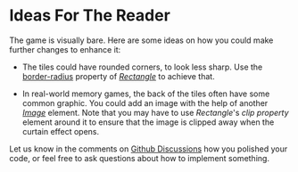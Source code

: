 <!-- Copyright © SixtyFPS GmbH <info@slint.dev> ; SPDX-License-Identifier: MIT -->

# Ideas For The Reader

The game is visually bare. Here are some ideas on how you could make further changes to enhance it:

-   The tiles could have rounded corners, to look less sharp. Use the [border-radius](https://slint.dev/docs/slint/src/builtins/elements.html#rectangle)
    property of _[Rectangle](https://slint.dev/docs/slint/src/builtins/elements#rectangle)_ to achieve that.

-   In real-world memory games, the back of the tiles often have some common graphic. You could add an image with
    the help of another _[Image](https://slint.dev/docs/slint/src/builtins/elements.html#image)_
    element. Note that you may have to use _Rectangle_'s _clip property_
    element around it to ensure that the image is clipped away when the curtain effect opens.

Let us know in the comments on [Github Discussions](https://github.com/slint-ui/slint/discussions)
how you polished your code, or feel free to ask questions about how to implement something.
